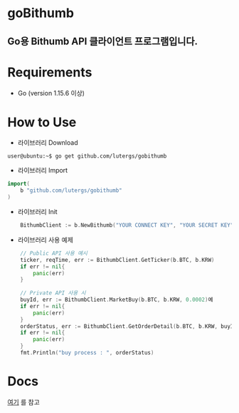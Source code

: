 goBithumb
=======================

Go용 Bithumb API 클라이언트 프로그램입니다.
----

# Requirements
* Go (version 1.15.6 이상)
  


# How to Use
* 라이브러리 Download
```shell
user@ubuntu:~$ go get github.com/lutergs/gobithumb
```
* 라이브러리 Import
```go
import(
	b "github.com/lutergs/gobithumb"
)
```
* 라이브러리 Init
```go
    BithumbClient := b.NewBithumb("YOUR CONNECT KEY", "YOUR SECRET KEY")
```

* 라이브러리 사용 예제
```go
    // Public API 사용 예시
    ticker, reqTime, err := BithumbClient.GetTicker(b.BTC, b.KRW)
    if err != nil{
        panic(err)	
    }
    
    // Private API 사용 시
    buyId, err := BithumbClient.MarketBuy(b.BTC, b.KRW, 0.0002)예
    if err != nil{
        panic(err)	
    }
    orderStatus, err := BithumbClient.GetOrderDetail(b.BTC, b.KRW, buyId)
    if err != nil{
        panic(err)	
    }
    fmt.Println("buy process : ", orderStatus)
```


# Docs
[여기](https://github.com/LuterGS/goBithumb/wiki) 를 참고
